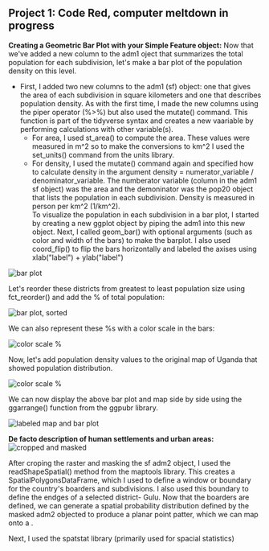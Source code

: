 ## Project 1: Code Red, computer meltdown in progress

**Creating a Geometric Bar Plot with your Simple Feature object:**
Now that we've added a new column to the adm1 oject that summarizes the total population for each subdivision, let's make a bar plot of the population density on this level.<br/>
- First, I added two new columns to the adm1 (sf) object: one that gives the area of each subdivision in square kilometers and one that describes population density. As with the first time, I made the new columns using the piper operator (%>%) but also used the mutate() command. This function is part of the tidyverse syntax and creates a new vaariable by performing calculations with other variable(s).<br/>
  - For area, I used st_area() to compute the area. These values were measured in m^2 so to make the conversions to km^2 I used the set_units() command from the units library.<br/>
  - For density, I used the mutate() command again and specified how to calculate density in the argument density = numerator_variable / denominator_variable. The numberator variable (column in the adm1 sf object) was the area and the demoninator was the pop20 object that lists the population in each subdivision. Density is measured in person per km^2 (1/km^2).<br/>
To visualize the population in each subdivision in a bar plot, I started by creating a new ggplot object by piping the adm1 into this new object. Next, I called geom_bar() with optional arguments (such as color and width of the bars) to make the barplot. I also used coord_flip() to flip the bars horizontally and labeled the axises using xlab("label") + ylab("label")<br/>

![bar plot](https://aeraposo.github.io/Data-440-Raposo/bar_plt_1.png)<br/>

Let's reorder these districts from greatest to least population size using fct_reorder() and add the % of total population:<br/>

![bar plot, sorted](https://aeraposo.github.io/Data-440-Raposo/bar_plt_1_sorted_and_labeled.png)<br/>

We can also represent these %s with a color scale in the bars:<br/>

![color scale %](https://aeraposo.github.io/Data-440-Raposo/colorful_%_plt.png)<br/>

Now, let's add population density values to the original map of Uganda that showed population distribution.<br/>

![color scale %](https://aeraposo.github.io/Data-440-Raposo/density_map.png)<br/>

We can now display the above bar plot and map side by side using the ggarrange() function from the ggpubr library.<br/>

![labeled map and bar plot](https://aeraposo.github.io/Data-440-Raposo/labeled_bar_map.png)<br/>

**De facto description of human settlements and urban areas:**<br/>
![cropped and masked](https://aeraposo.github.io/Data-440-Raposo/crop_mask1.png)<br/>

After croping the raster and masking the sf adm2 object, I used the readShapeSpatial() method from the maptools library. This creates a SpatialPolygonsDataFrame, which I used to define a window or boundary for the country's boarders and subdivisions. I also used this boundary to define the endges of a selected district- Gulu. Now that the boarders are defined, we can generate a spatial probability distribution defined by the masked adm2 objected to produce a planar point patter, which we can map onto a .

Next, I used the spatstat library (primarily used for spacial statistics)
